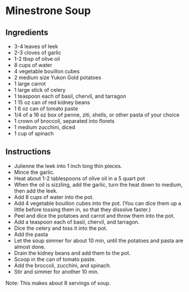 # Minestrone Soup

## Ingredients

* 3-4 leaves of leek
* 2-3 cloves of garlic
* 1-2 tbsp of olive oil
* 8 cups of water
* 4 vegetable bouillon cubes
* 2 medium size Yukon Gold potatoes
* 1 large carrot
* 1 large stick of celery
* 1 teaspoon each of basil, chervil, and tarragon
* 1 15 oz can of red kidney beans
* 1 6 oz can of tomato paste
* 1/4 of a 16 oz box of penne, ziti, shells, or other pasta of your choice
* 1 crown of broccoli, separated into florets
* 1 medium zucchini, diced
* 1 cup of spinach

## Instructions
* Julienne the leek into 1 inch long thin pieces.
* Mince the garlic.
* Heat about 1-2 tablespoons of olive oil in a 5 quart pot
* When the oil is sizzling, add the garlic, turn the heat down to medium, then add the leek. 
* Add 8 cups of water into the pot. 
* Add 4 vegetable bouillon cubes into the pot. (You can dice them up a little before tossing them in, so that they dissolve faster.)
* Peel and dice the potatoes and carrot and throw them into the pot.
* Add a teaspoon each of basil, chervil, and tarragon.
* Dice the celery and toss it into the pot.
* Add the pasta
* Let the soup simmer for about 10 min, until the potatoes and pasta are almost done.
* Drain the kidney beans and add them to the pot.
* Scoop in the can of tomato paste.
* Add the broccoli, zucchini, and spinach. 
* Stir and simmer for another 10 min.

Note: This makes about 8 servings of soup.
